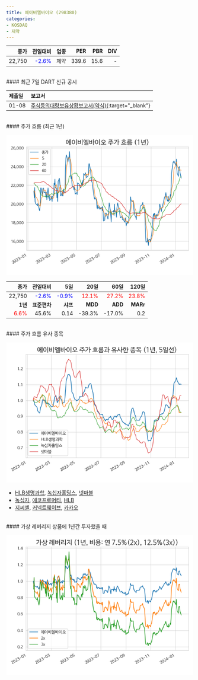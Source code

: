 ```yaml
---
title: 에이비엘바이오 (298380)
categories:
- KOSDAQ
- 제약
---
```


|**종가**|**전일대비**|**업종**|**PER**|**PBR**|**DIV**|
|-------:|-----------:|-------:|------:|------:|------:|
|22,750|<span style="color: blue">-2.6%</span>|제약|339.6|15.6|-|

<!-- more -->

<br>
#### 최근 7일 DART 신규 공시


|**제출일**|**보고서**|
|:-----|:-------|
|01-08|[주식등의대량보유상황보고서(약식)](https://dart.fss.or.kr/dsaf001/main.do?rcpNo=20240108000161){:target="_blank"}|

<br>
#### 주가 흐름 (최근 1년)

![298380](/assets/images/stock/298380.png)

|**종가**|**전일대비**|**5일**|**20일**|**60일**|**120일**|
|---:|-------:|--:|---:|---:|----:|
|22,750|<span style="color: blue">-2.6%</span>|<span style="color: blue">-0.9%</span>|<span style="color: red">12.1%</span>|<span style="color: red">27.2%</span>|<span style="color: red">23.8%</span>|
|**1년**|**표준편차**|**샤프**|**MDD**|**ADD**|**MARr**|
|<span style="color: red">6.6%</span>|45.6%|0.14|-39.3%|-17.0%|0.2|

<br>
#### 주가 흐름 유사 종목

![298380](/assets/images/stock/298380_corr.png)

- [HLB생명과학](/067630/), [녹십자홀딩스](/005250/), [넷마블](/251270/)
- [녹십자](/006280/), [에코프로머티](/450080/), [HLB](/028300/)
- [지씨셀](/144510/), [커넥트웨이브](/119860/), [카카오](/035720/)

<br>
#### 가상 레버리지 상품에 1년간 투자했을 때

![298380](/assets/images/stock/298380_2x.png)

[^corr]: 상관계수를 이용하여 분석하였습니다.